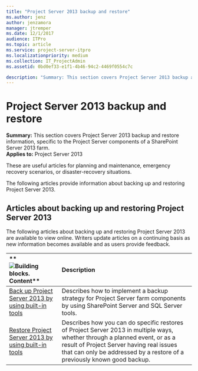 ```yaml
---
title: "Project Server 2013 backup and restore"
ms.author: jenz
author: jenzamora
manager: jtremper
ms.date: 12/1/2017
audience: ITPro
ms.topic: article
ms.service: project-server-itpro
ms.localizationpriority: medium
ms.collection: IT_ProjectAdmin
ms.assetid: 0bd0ef33-e1f1-4b46-94c2-4469f0554c7c

description: "Summary: This section covers Project Server 2013 backup and restore information, specific to the Project Server components of a SharePoint Server 2013 farm."
---
```


# Project Server 2013 backup and restore
 
 **Summary:** This section covers Project Server 2013 backup and restore information, specific to the Project Server components of a SharePoint Server 2013 farm.<br/>
**Applies to:** Project Server 2013
  
These are useful articles for planning and maintenance, emergency recovery scenarios, or disaster-recovery situations.
  
The following articles provide information about backing up and restoring Project Server 2013.
  
## Articles about backing up and restoring Project Server 2013

The following articles about backing up and restoring Project Server 2013 are available to view online. Writers update articles on a continuing basis as new information becomes available and as users provide feedback.
  
|**        ![Building blocks.](images/mod_icon_buildingblock_M.png)          Content**|**Description**|
|:-----|:-----|
|[Back up Project Server 2013 by using built-in tools](back-up-project-server-2013-by-using-built-in-tools.md) <br/> |Describes how to implement a backup strategy for Project Server farm components by using SharePoint Server and SQL Server tools.  <br/> |
|[Restore Project Server 2013 by using built-in tools](restore-project-server-2013-by-using-built-in-tools.md) <br/> |Describes how you can do specific restores of Project Server 2013 in multiple ways, whether through a planned event, or as a result of Project Server having real issues that can only be addressed by a restore of a previously known good backup.  <br/> |
   

